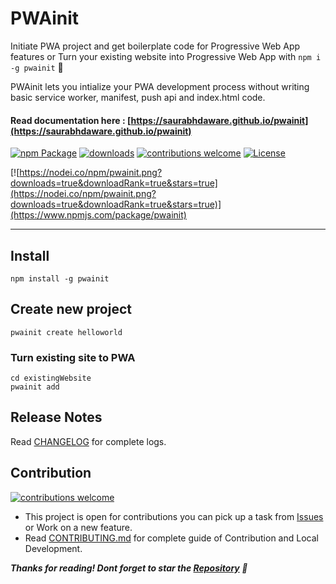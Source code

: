 # PWAinit
Initiate PWA project and get boilerplate code for Progressive Web App features or Turn your existing website into Progressive Web App with `npm i -g pwainit` 🎉

PWAinit lets you intialize your PWA development process without writing basic service worker, manifest, push api and index.html code.
#### Read documentation here : [https://saurabhdaware.github.io/pwainit](https://saurabhdaware.github.io/pwainit)

[![npm Package](https://img.shields.io/npm/v/pwainit.svg)](https://www.npmjs.org/package/pwainit) [![downloads](https://img.shields.io/npm/dt/pwainit.svg)](http://npm-stat.com/charts.html?package=pwainit)
[![contributions welcome](https://img.shields.io/badge/contributions-welcome-brightgreen.svg?style=flat)](https://github.com/saurabhdaware/pwainit/issues) [![License](https://img.shields.io/npm/l/pwainit.svg)](https://github.com/saurabhdaware/pwainit/blob/master/LICENSE)

[![https://nodei.co/npm/pwainit.png?downloads=true&downloadRank=true&stars=true](https://nodei.co/npm/pwainit.png?downloads=true&downloadRank=true&stars=true)](https://www.npmjs.com/package/pwainit)

----
## Install
```
npm install -g pwainit
```
## Create new project
```
pwainit create helloworld
```

### Turn existing site to PWA
```
cd existingWebsite
pwainit add
```
## Release Notes
Read [CHANGELOG](CHANGELOG.md) for complete logs.

## Contribution 
[![contributions welcome](https://img.shields.io/badge/contributions-welcome-brightgreen.svg?style=flat)](https://github.com/saurabhdaware/pwainit/issues)

- This project is open for contributions you can pick up a task from [Issues](https://github.com/saurabhdaware/pwainit/issues) or Work on a new feature.
- Read [CONTRIBUTING.md](http://github.com/saurabhdaware/pwainit/blob/master/CONTRIBUTING.md) for complete guide of Contribution and Local Development.

***Thanks for reading! Dont forget to star the [Repository](https://github.com/saurabhdaware) 🎉***

